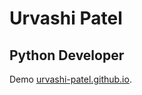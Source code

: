# Urvashi Patel

## Python Developer

Demo [urvashi-patel.github.io](https://urvashi-patel.github.io/urvashipatel/).
